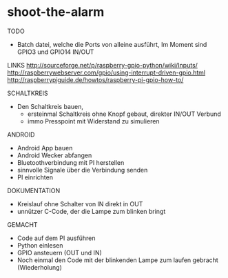 shoot-the-alarm
===============
TODO
- Batch datei, welche die Ports von alleine ausführt,
	Im Moment sind GPIO3 und GPIO14 IN/OUT


LINKS
http://sourceforge.net/p/raspberry-gpio-python/wiki/Inputs/
http://raspberrywebserver.com/gpio/using-interrupt-driven-gpio.html
http://raspberrypiguide.de/howtos/raspberry-pi-gpio-how-to/


SCHALTKREIS
- Den Schaltkreis bauen, 
	- ersteinmal Schaltkreis ohne Knopf gebaut, direkter IN/OUT Verbund
	- immo Presspoint mit Widerstand zu simulieren


ANDROID
- Android App bauen
- Android Wecker abfangen 
- Bluetoothverbindung mit PI herstellen
- sinnvolle Signale über die Verbindung senden
- PI einrichten


DOKUMENTATION
- Kreislauf ohne Schalter von IN direkt in OUT
- unnützer C-Code, der die Lampe zum blinken bringt


GEMACHT
- Code auf dem PI ausführen
- Python einlesen
- GPIO ansteuern (OUT und IN)
- Noch einmal den Code mit der blinkenden Lampe zum laufen gebracht (Wiederholung)

